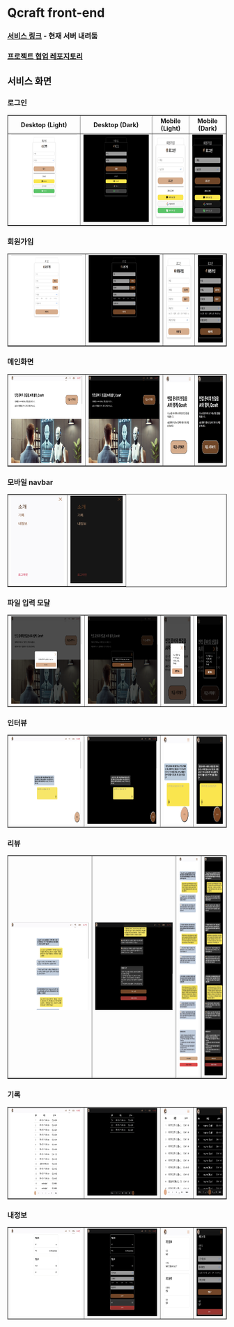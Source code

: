 # Qcraft front-end

<!-- ### <a href="https://www.qcraft.site">서비스 링크</a> -->
### <a href="https://qcraft-yps-projects-9c16939f.vercel.app">서비스 링크</a> - 현재 서버 내려둠

### <a href="https://github.com/Capstone-QCraft">프로젝트 협업 레포지토리</a>

## 서비스 화면

### 로그인

<table border="1">
    <tr>
        <th style="text-align: center;">Desktop (Light)</th>
        <th style="text-align: center;">Desktop (Dark)</th>
        <th style="text-align: center;">Mobile (Light)</th>
        <th style="text-align: center;">Mobile (Dark)</th>
    </tr>
    <tr>
        <td>
            <img height="200" alt="login-desktop-light" src="src/assets/images/readme/login-desktop-light.png" />
        </td>
        <td>
            <img height="200" alt="login-desktop-dark" src="src/assets/images/readme/login-desktop-dark.png" />
        </td>
        <td>
            <img height="200" alt="login-mobile-light" src="src/assets/images/readme/login-mobile-light.png" />
        </td>
        <td>
            <img height="200" alt="login-mobile-dark" src="src/assets/images/readme/login-mobile-dark.png" />
        </td>
    </tr>
</table>

### 회원가입

<table border="1">
    <tr>
        <td>
            <img height="200" alt="signup-desktop-light" src="src/assets/images/readme/signup-desktop-light.png" />
        </td>
        <td>
            <img height="200" alt="signup-desktop-dark" src="src/assets/images/readme/signup-desktop-dark.png" />
        </td>
        <td>
            <img height="200" alt="signup-mobile-light" src="src/assets/images/readme/signup-mobile-light.png" />
        </td>
        <td>
            <img height="200" alt="signup-mobile-dark" src="src/assets/images/readme/signup-mobile-dark.png" />
        </td>
    </tr>
</table>

### 메인화면

<table border="1">
    <tr>
        <td>
            <img height="200" alt="main-desktop-light" src="src/assets/images/readme/main-desktop-light.png" />
        </td>
        <td>
            <img height="200" alt="main-desktop-dark" src="src/assets/images/readme/main-desktop-dark.png" />
        </td>
        <td>
            <img height="200" alt="main-mobile-light" src="src/assets/images/readme/main-mobile-light.png" />
        </td>
        <td>
            <img height="200" alt="main-mobile-dark" src="src/assets/images/readme/main-mobile-dark.png" />
        </td>
    </tr>
</table>

### 모바일 navbar

<table border="1">
    <tr>
        <td>
            <img height="200" alt="nav-mobile-light" src="src/assets/images/readme/nav-mobile-light.png" />
        </td>
        <td>
            <img height="200" alt="nav-mobile-dark" src="src/assets/images/readme/nav-mobile-dark.png" />
        </td>
    </tr>
</table>

### 파일 입력 모달

<table border="1">
    <tr>
        <td>
            <img height="200" alt="modal-desktop-light" src="src/assets/images/readme/modal-desktop-light.png" />
        </td>
        <td>
            <img height="200" alt="modal-desktop-dark" src="src/assets/images/readme/modal-desktop-dark.png" />
        </td>
        <td>
            <img height="200" alt="modal-mobile-light" src="src/assets/images/readme/modal-mobile-light.png" />
        </td>
        <td>
            <img height="200" alt="modal-mobile-dark" src="src/assets/images/readme/modal-mobile-dark.png" />
        </td>
    </tr>
</table>

### 인터뷰

<table border="1">
    <tr>
        <td>
            <img height="200" alt="interview-desktop-light" src="src/assets/images/readme/interview-desktop-light.png" />
        </td>
        <td>
            <img height="200" alt="interview-desktop-dark" src="src/assets/images/readme/interview-desktop-dark.png" />
        </td>
        <td>
            <img height="200" alt="interview-mobile-light" src="src/assets/images/readme/interview-mobile-light.png" />
        </td>
        <td>
            <img height="200" alt="interview-mobile-dark" src="src/assets/images/readme/interview-mobile-dark.png" />
        </td>
    </tr>
</table>

### 리뷰

<table border="1">
    <tr>
        <td>
            <img height="200" alt="review-desktop-light" src="src/assets/images/readme/review-desktop-light.png" />
        </td>
        <td>
            <img height="200" alt="review-desktop-dark" src="src/assets/images/readme/review-desktop-dark.png" />
        </td>
        <td>
            <img height="500" alt="review-mobile-light" src="src/assets/images/readme/review-mobile-light.png" />
        </td>
        <td>
            <img height="500" alt="review-mobile-dark" src="src/assets/images/readme/review-mobile-dark.png" />
        </td>
    </tr>
</table>

### 기록

<table border="1">
    <tr>
        <td>
            <img height="200" alt="history-desktop-light" src="src/assets/images/readme/history-desktop-light.png" />
        </td>
        <td>
            <img height="200" alt="history-desktop-dark" src="src/assets/images/readme/history-desktop-dark.png" />
        </td>
        <td>
            <img height="200" alt="history-mobile-light" src="src/assets/images/readme/history-mobile-light.png" />
        </td>
        <td>
            <img height="200" alt="history-mobile-dark" src="src/assets/images/readme/history-mobile-dark.png" />
        </td>
    </tr>
</table>

### 내정보

<table border="1">
    <tr>
        <td>
            <img height="200" alt="user-desktop-light" src="src/assets/images/readme/user-desktop-light.png" />
        </td>
        <td>
            <img height="200" alt="user-desktop-dark" src="src/assets/images/readme/user-desktop-dark.png" />
        </td>
        <td>
            <img height="200" alt="user-mobile-light" src="src/assets/images/readme/user-mobile-light.png" />
        </td>
        <td>
            <img height="200" alt="user-mobile-dark" src="src/assets/images/readme/user-mobile-dark.png" />
        </td>
    </tr>
</table>
